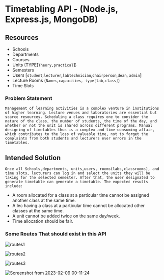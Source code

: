 # Timetabling API - (Node.js, Express.js, MongoDB)

## Resources

- Schools
- Departments
- Courses
- Units (TYPE[`Theory,practical`])
- Semesters
- Users [`student`,`lecturer`,`labtechnician`,`chairperson`,`dean`, `admin`]
- Lecture Rooms (`Names,capacities, type[lab,class]`)
- Time Slots

### Problem Statement

`Management of learning activities is a complex venture in institutions of higher learning. Lecture venues and laboratories are essential but scarce resources. Scheduling a class requires one to consider the nature of the class, the number of students, the time of the day, and whether or not the unit is shared across different programs. Manual designing of timetables thus is a complex and time-consuming affair, which contributes to the loss of valuable time, not to forget the complaints from both students and lecturers over errors in the timetables.`

## Intended Solution

`Once all Schools,departments, units,users, rooms(labs,classrooms), and time slots, lecturers can log in and select the units they will be taking for the selected semester. After that, the user designated to generate timetable can generate a timetable. The expected results include:`

- A room allocated for a class at a particular time cannot be assigned another class at the same time.
- A lec having a class at a particular time cannot be allocated other classes at the same time.
- A unit cannot be added twice on the same day/week.
- Time allocation should be fair.

### Some Routes That should exist in this API

![routes1](https://user-images.githubusercontent.com/59168713/216713665-347b0809-699e-4cc1-b27f-3b57a3b823c4.png)

![routes2](https://user-images.githubusercontent.com/59168713/216713787-c5fb2815-df61-4d6c-bc83-9006a93006d7.png)

![routes3](https://user-images.githubusercontent.com/59168713/216713824-d71b2c2b-d191-47b4-b245-6d7723f2f963.png)


![Screenshot from 2023-02-09 00-11-24](https://user-images.githubusercontent.com/59168713/217651828-5069318b-94b6-4710-9d71-1e6b5828b49b.png)

